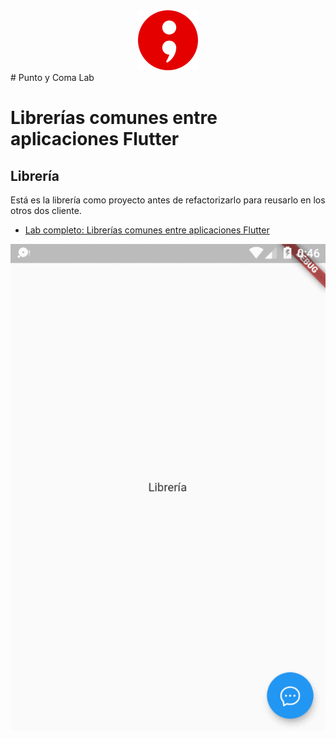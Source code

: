 
<div style="text-align:center"><a href="https://puntoycomalab.com"></a><img src="https://github.com/JavierSolis/Flutter_DemoLibreria_Libreria/raw/main/readme/image/logo.png" /></div>
# Punto y Coma Lab

# Librerías comunes entre aplicaciones Flutter 


## Librería

Está es la librería como proyecto antes de refactorizarlo para reusarlo en los otros dos cliente.

- [Lab completo: Librerías comunes entre aplicaciones Flutter ](http://blog.puntoycomalab.com/2021/01/04/librerias-comunes-entre-aplicaciones-flutter/)

![Alt Text](https://github.com/JavierSolis/Flutter_DemoLibreria_Libreria/raw/main/readme/image/demo.gif)
